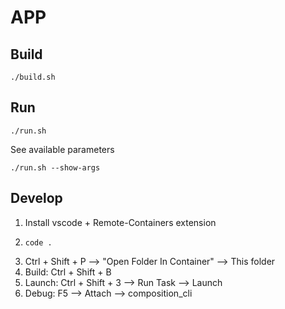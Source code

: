 # APP

## Build
```
./build.sh
```

## Run
```
./run.sh
```
See available parameters
```
./run.sh --show-args
```

## Develop
1. Install vscode + Remote-Containers extension
2. 
   ```
   code .
   ```
3. Ctrl + Shift + P --> "Open Folder In Container" --> This folder
4. Build: Ctrl + Shift + B
5. Launch: Ctrl + Shift + 3 --> Run Task --> Launch
6. Debug: F5 --> Attach --> composition_cli